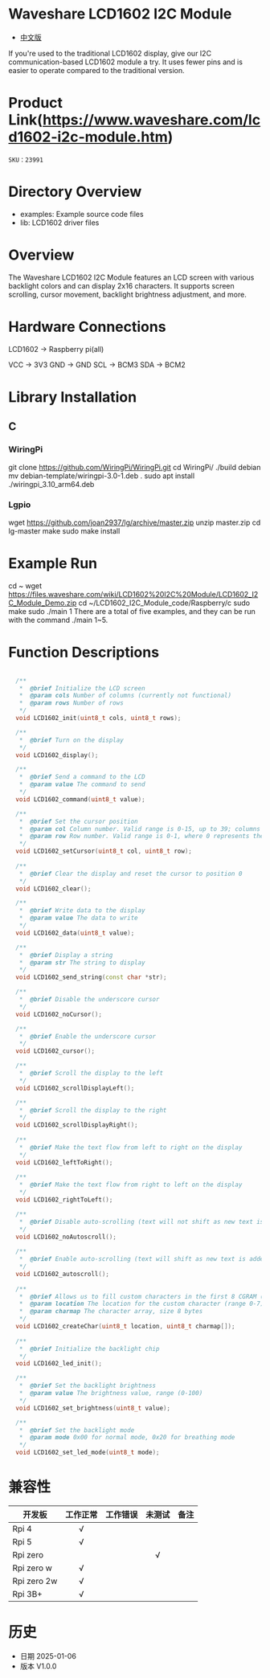 # Waveshare LCD1602 I2C Module

- [中文版](./README_CN.md)

If you're used to the traditional LCD1602 display, give our I2C communication-based LCD1602 module a try. It uses fewer pins and is easier to operate compared to the traditional version.


# Product Link(https://www.waveshare.com/lcd1602-i2c-module.htm)

    SKU：23991

# Directory Overview
* examples: Example source code files
* lib: LCD1602 driver files

# Overview

The Waveshare LCD1602 I2C Module features an LCD screen with various backlight colors and can display 2x16 characters. It supports screen scrolling, cursor movement, backlight brightness adjustment, and more.

# Hardware Connections
LCD1602 	-> Raspberry pi(all)

VCC 	-> 3V3
GND  	-> GND
SCL 	-> BCM3
SDA 	-> BCM2

# Library Installation
## C
### WiringPi
  git clone https://github.com/WiringPi/WiringPi.git
  cd WiringPi/
  ./build debian
  mv debian-template/wiringpi-3.0-1.deb .
  sudo apt install ./wiringpi_3.10_arm64.deb
### Lgpio
  wget https://github.com/joan2937/lg/archive/master.zip
  unzip master.zip
  cd lg-master
  make
  sudo make install

# Example Run
  cd ~
  wget https://files.waveshare.com/wiki/LCD1602%20I2C%20Module/LCD1602_I2C_Module_Demo.zip
  cd ~/LCD1602_I2C_Module_code/Raspberry/c
  sudo make
  sudo ./main 1
There are a total of five examples, and they can be run with the command ./main 1~5.

# Function Descriptions

```C++

  /**
   *  @brief Initialize the LCD screen
   *  @param cols Number of columns (currently not functional)
   *  @param rows Number of rows
   */ 
  void LCD1602_init(uint8_t cols, uint8_t rows);

  /**
   *  @brief Turn on the display
   */
  void LCD1602_display();

  /**
   *  @brief Send a command to the LCD
   *  @param value The command to send
   */
  void LCD1602_command(uint8_t value);

  /**
   *  @brief Set the cursor position
   *  @param col Column number. Valid range is 0-15, up to 39; columns greater than 15 require scrolling
   *  @param row Row number. Valid range is 0-1, where 0 represents the first row and 1 represents the second row
   */
  void LCD1602_setCursor(uint8_t col, uint8_t row);
  
  /**
   *  @brief Clear the display and reset the cursor to position 0
   */
  void LCD1602_clear();

  /**
   *  @brief Write data to the display
   *  @param value The data to write
   */
  void LCD1602_data(uint8_t value);

  /**
   *  @brief Display a string
   *  @param str The string to display
   */
  void LCD1602_send_string(const char *str);

  /**
   *  @brief Disable the underscore cursor
   */
  void LCD1602_noCursor();

  /**
   *  @brief Enable the underscore cursor
   */
  void LCD1602_cursor();

  /**
   *  @brief Scroll the display to the left
   */
  void LCD1602_scrollDisplayLeft();

  /**
   *  @brief Scroll the display to the right
   */
  void LCD1602_scrollDisplayRight();
 
  /**
   *  @brief Make the text flow from left to right on the display
   */
  void LCD1602_leftToRight();
 
  /**
   *  @brief Make the text flow from right to left on the display
   */
  void LCD1602_rightToLeft();

  /**
   *  @brief Disable auto-scrolling (text will not shift as new text is added)
   */
  void LCD1602_noAutoscroll();
 
  /**
   *  @brief Enable auto-scrolling (text will shift as new text is added)
   */
  void LCD1602_autoscroll();
   
  /**
   *  @brief Allows us to fill custom characters in the first 8 CGRAM (Character Generator RAM) locations
   *  @param location The location for the custom character (range 0-7)
   *  @param charmap The character array, size 8 bytes
   */
  void LCD1602_createChar(uint8_t location, uint8_t charmap[]);
  
  /**
   *  @brief Initialize the backlight chip
   */
  void LCD1602_led_init();

  /**
   *  @brief Set the backlight brightness
   *  @param value The brightness value, range (0-100)
   */
  void LCD1602_set_brightness(uint8_t value);

  /**
   *  @brief Set the backlight mode
   *  @param mode 0x00 for normal mode, 0x20 for breathing mode
   */
  void LCD1602_set_led_mode(uint8_t mode);

```

# 兼容性

| 开发板	| 工作正常 | 工作错误 | 未测试	| 备注	|
| ----------	| :-------: | :-------: | :-------: | :-------: |
| Rpi 4 	    |     √     |           |           |         	|
| Rpi 5	      |     √  	  |           |           |         	|
| Rpi zero 	  |         	|           |    √   	  |         	|
| Rpi zero w	|     √    	|           |        	  |         	|
| Rpi zero 2w	|     √    	|           |        	  |         	|
| Rpi 3B+ 	  |     √     |           |           |         	|


# 历史

- 日期 2025-01-06
- 版本 V1.0.0

